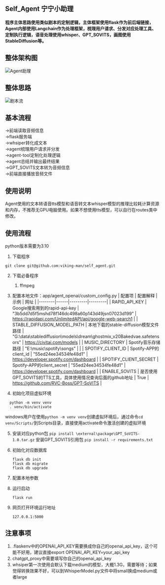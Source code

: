 ## Self_Agent 宁宁小助理
#### 程序主体思路使用类似剧本的定制逻辑，主体框架使用flask作为前后端链接，Agent内部使用Langchain作为处理框架，梳理用户请求、分发对应处理工具、定制执行逻辑，语音处理使用whisper、GPT_SOVITS，画图使用StableDiffusion等。

## 整体架构图
![Agent助理](https://github.com/viking-man/self_agent/assets/22117154/94c9d99f-25bf-4330-8a79-a2afc0ec7c8f)

## 整体思路
![剧本流](https://github.com/viking-man/self_agent/assets/22117154/e262679f-66bd-4f3d-8c36-4d2f04aaaf88)

## 基本流程
->前端读取音频信息  
->flask服务端  
->whsiper转化成文本  
->agent梳理用户请求并分发  
->agent-tool定制化处理逻辑   
->agent总结并输出最终结果  
->GPT_SOVITS文本转为音频信息  
->前端直接播放音频文件  

## 使用说明
Agent使用的文本转语音tts模型和语音转文本whisper模型的推理比较耗计算资源和内存，不推荐无GPU电脑使用。如果不想使用tts模型，可以自行在routes类中修改。

## 使用流程  
python版本需要为3.10  

1. 下载程序
```
git clone git@github.com:viking-man/self_agent.git
```
2. 下载必备程序
   
   1. ffmpeg
3. 配置本地文件：app/agent_openai/custom_config.py
| 配置项   | 配置解释 | 示例    | 网址    |
|--------|------|---------|---------|
| RAPID_API_KEY   | Google搜索用到的rapid-api-key   | "3b5dd7d5f5mshd78f146dc498a60p143d49jsn07023d199"    | https://rapidapi.com/UnlimitedAPI/api/google-web-search1  |
| STABLE_DIFFUSION_MODEL_PATH  | 本地下载的stable-diffusion模型文件路径   |  "G:\data\stablediffusion\models\dream\ghostmix_v20Bakedvae.safetensors"  | https://civitai.com/models    |
| MUSIC_DIRECTORY   | Spotify音乐存储路径   | "E:\music\spotify\songs"    |     |
| SPOTIFY_CLIENT_ID   | Spotify-APP的client_id   | "55ed24ee34534fe48d1"   | https://developer.spotify.com/dashboard    |
| SPOTIFY_CLIENT_SECRET   | Spotify-APP的client_secret   | "55ed24ee34534fe48d1"   | https://developer.spotify.com/dashboard    |
| ENABLE_SOVITS   | 是否使用GPT_SOVITS的TTS工具，具体使用情况查询后面的github地址   | True   | https://github.com/RVC-Boss/GPT-SoVITS   |
   
   
4. 初始化项目虚拟环境  
```
  python -m venv venv
  . venv/bin/activate
```

windows用户在使用`python -m venv venv`创建虚拟环境后，通过命令`cd venv/Scripts/`到Scripts目录，直接使用activate命令激活创建的虚拟环境

5. 安装对应python包
   `pip install \external\package\GPT_SoVITS-1.0.tar.gz` 安装GPT_SOVITS引用包
   `pip install -r requirements.txt`
6. 初始化对应数据库
   ```
   flask db init
   flask db migrate
   flask db upgrade
   ```
7. 配置本地参数
8. 运行启动
   
   `flask run`

9. 网页打开环境运行地址
   

   `127.0.0.1:5000`

## 注意事项
1. .flaskenv中的OPENAI_API_KEY需要换成你自己的openai_api_key，这个可能不好用，建议直接export OPENAI_API_KEY=your_api_key
2. chatgpt_proxy中需要填写你自己的openai_api_key
3. whsiper第一次使用会默认下载medium的模型，大概1.3G，需要等待；如果觉得转换效果不好，可以到WhisperModel.py文件中将small换成medium或者large


